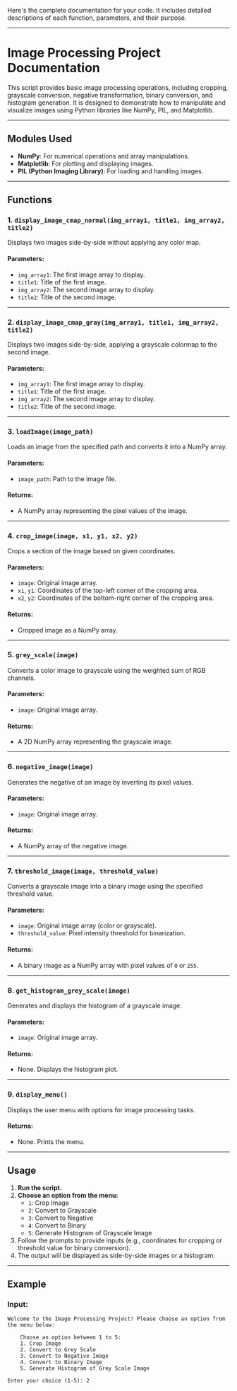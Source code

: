 Here's the complete documentation for your code. It includes detailed descriptions of each function, parameters, and their purpose.

---

# **Image Processing Project Documentation**

This script provides basic image processing operations, including cropping, grayscale conversion, negative transformation, binary conversion, and histogram generation. It is designed to demonstrate how to manipulate and visualize images using Python libraries like NumPy, PIL, and Matplotlib.

---

## **Modules Used**
- **NumPy**: For numerical operations and array manipulations.
- **Matplotlib**: For plotting and displaying images.
- **PIL (Python Imaging Library)**: For loading and handling images.

---

## **Functions**

### 1. `display_image_cmap_normal(img_array1, title1, img_array2, title2)`
Displays two images side-by-side without applying any color map.

#### **Parameters:**
- `img_array1`: The first image array to display.
- `title1`: Title of the first image.
- `img_array2`: The second image array to display.
- `title2`: Title of the second image.

---

### 2. `display_image_cmap_gray(img_array1, title1, img_array2, title2)`
Displays two images side-by-side, applying a grayscale colormap to the second image.

#### **Parameters:**
- `img_array1`: The first image array to display.
- `title1`: Title of the first image.
- `img_array2`: The second image array to display.
- `title2`: Title of the second image.

---

### 3. `loadImage(image_path)`
Loads an image from the specified path and converts it into a NumPy array.

#### **Parameters:**
- `image_path`: Path to the image file.

#### **Returns:**
- A NumPy array representing the pixel values of the image.

---

### 4. `crop_image(image, x1, y1, x2, y2)`
Crops a section of the image based on given coordinates.

#### **Parameters:**
- `image`: Original image array.
- `x1`, `y1`: Coordinates of the top-left corner of the cropping area.
- `x2`, `y2`: Coordinates of the bottom-right corner of the cropping area.

#### **Returns:**
- Cropped image as a NumPy array.

---

### 5. `grey_scale(image)`
Converts a color image to grayscale using the weighted sum of RGB channels.

#### **Parameters:**
- `image`: Original image array.

#### **Returns:**
- A 2D NumPy array representing the grayscale image.

---

### 6. `negative_image(image)`
Generates the negative of an image by inverting its pixel values.

#### **Parameters:**
- `image`: Original image array.

#### **Returns:**
- A NumPy array of the negative image.

---

### 7. `threshold_image(image, threshold_value)`
Converts a grayscale image into a binary image using the specified threshold value.

#### **Parameters:**
- `image`: Original image array (color or grayscale).
- `threshold_value`: Pixel intensity threshold for binarization.

#### **Returns:**
- A binary image as a NumPy array with pixel values of `0` or `255`.

---

### 8. `get_histogram_grey_scale(image)`
Generates and displays the histogram of a grayscale image.

#### **Parameters:**
- `image`: Original image array.

#### **Returns:**
- None. Displays the histogram plot.

---

### 9. `display_menu()`
Displays the user menu with options for image processing tasks.

#### **Returns:**
- None. Prints the menu.

---

## **Usage**

1. **Run the script.**
2. **Choose an option from the menu:**
   - `1`: Crop Image
   - `2`: Convert to Grayscale
   - `3`: Convert to Negative
   - `4`: Convert to Binary
   - `5`: Generate Histogram of Grayscale Image
3. Follow the prompts to provide inputs (e.g., coordinates for cropping or threshold value for binary conversion).
4. The output will be displayed as side-by-side images or a histogram.

---

## **Example**

### Input:
```text
Welcome to the Image Processing Project! Please choose an option from the menu below:

    Choose an option between 1 to 5:
    1. Crop Image
    2. Convert to Grey Scale
    3. Convert to Negative Image
    4. Convert to Binary Image
    5. Generate Histogram of Grey Scale Image

Enter your choice (1-5): 2
```

